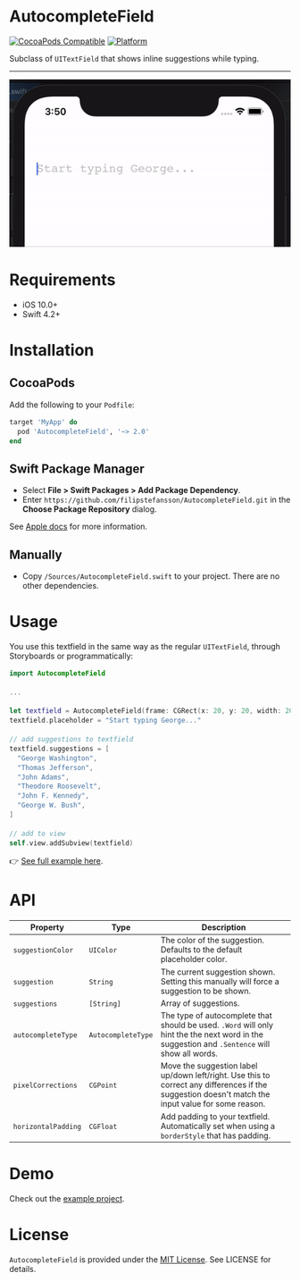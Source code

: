# AutocompleteField

[![CocoaPods Compatible](https://img.shields.io/cocoapods/v/AutocompleteField.svg)](https://img.shields.io/cocoapods/v/AutocompleteField.svg)
[![Platform](https://img.shields.io/cocoapods/p/AutocompleteField.svg?style=flat)](https://AutocompleteField.github.io/AutocompleteField)

Subclass of `UITextField` that shows inline suggestions while typing.

---

![AutocompleteField](/.github/example.gif?raw=true)

# Requirements

- iOS 10.0+
- Swift 4.2+

# Installation

## CocoaPods

Add the following to your `Podfile`:

```ruby
target 'MyApp' do
  pod 'AutocompleteField', '~> 2.0'
end
```

## Swift Package Manager

- Select **File > Swift Packages > Add Package Dependency**.
- Enter `https://github.com/filipstefansson/AutocompleteField.git` in the **Choose Package Repository** dialog.

See [Apple docs](https://developer.apple.com/documentation/xcode/adding_package_dependencies_to_your_app) for more information.

## Manually

- Copy `/Sources/AutocompleteField.swift` to your project. There are no other dependencies.

# Usage

You use this textfield in the same way as the regular `UITextField`, through Storyboards or programmatically:

```swift
import AutocompleteField

...

let textfield = AutocompleteField(frame: CGRect(x: 20, y: 20, width: 200, height: 40))
textfield.placeholder = "Start typing George..."

// add suggestions to textfield
textfield.suggestions = [
  "George Washington",
  "Thomas Jefferson",
  "John Adams",
  "Theodore Roosevelt",
  "John F. Kennedy",
  "George W. Bush",
]

// add to view
self.view.addSubview(textfield)
```

👉 [See full example here](/examples/BasicExample/BasicExample/ViewController.swift).

# API

| Property            | Type               | Description                                                                                                                                        |
| ------------------- | ------------------ | -------------------------------------------------------------------------------------------------------------------------------------------------- |
| `suggestionColor`   | `UIColor`          | The color of the suggestion. Defaults to the default placeholder color.                                                                            |
| `suggestion`        | `String`           | The current suggestion shown. Setting this manually will force a suggestion to be shown.                                                           |
| `suggestions`       | `[String]`         | Array of suggestions.                                                                                                                              |
| `autocompleteType`  | `AutocompleteType` | The type of autocomplete that should be used. `.Word` will only hint the the next word in the suggestion and `.Sentence` will show all words.      |
| `pixelCorrections`  | `CGPoint`          | Move the suggestion label up/down left/right. Use this to correct any differences if the suggestion doesn't match the input value for some reason. |
| `horizontalPadding` | `CGFloat`          | Add padding to your textfield. Automatically set when using a `borderStyle` that has padding.                                                      |

# Demo

Check out the [example project](/examples/BasicExample).

# License

`AutocompleteField` is provided under the [MIT License](http://http//opensource.org/licenses/mit-license.php). See LICENSE for details.
